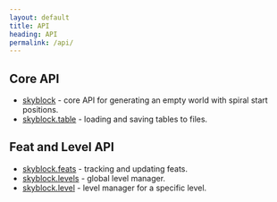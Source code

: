 ```yaml
---
layout: default
title: API
heading: API
permalink: /api/
---
```


## Core API

* [skyblock](skyblock/) - core API for generating an empty world with spiral start positions.
* [skyblock.table](skyblock-table/) - loading and saving tables to files.

## Feat and Level API

* [skyblock.feats](skyblock-feats/) - tracking and updating feats.
* [skyblock.levels](skyblock-levels/) - global level manager.
* [skyblock.level](skyblock-level/) - level manager for a specific level.
